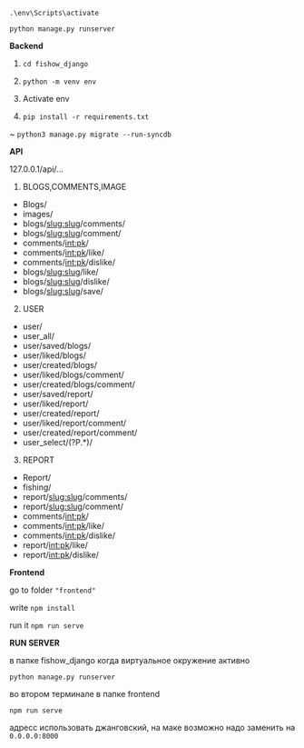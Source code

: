 `.\env\Scripts\activate`

`python manage.py runserver`

**Backend**

1. `cd fishow_django`

2. `python -m venv env`

3. Activate env

4. `pip install -r requirements.txt`

~ `python3 manage.py migrate --run-syncdb`

**API**

127.0.0.1/api/...

1. BLOGS,COMMENTS,IMAGE
* Blogs/
* images/
* blogs/<slug:slug>/comments/
* blogs/<slug:slug>/comment/
* comments/<int:pk>/
* comments/<int:pk>/like/
* comments/<int:pk>/dislike/
* blogs/<slug:slug>/like/
* blogs/<slug:slug>/dislike/
* blogs/<slug:slug>/save/

2. USER
* user/
* user_all/
* user/saved/blogs/
* user/liked/blogs/
* user/created/blogs/
* user/liked/blogs/comment/
* user/created/blogs/comment/
* user/saved/report/
* user/liked/report/
* user/created/report/
* user/liked/report/comment/
* user/created/report/comment/
* user_select/(?P<username>.*)/

3. REPORT
* Report/
* fishing/
* report/<slug:slug>/comments/
* report/<slug:slug>/comment/
* comments/<int:pk>/
* comments/<int:pk>/like/
* comments/<int:pk>/dislike/
* report/<int:pk>/like/
* report/<int:pk>/dislike/

**Frontend** 

go to folder `"frontend"`

write `npm install`

run it `npm run serve`

**RUN SERVER**

в папке fishow_django когда виртуальное окружение активно

`python manage.py runserver`

во втором терминале в папке frontend

`npm run serve`

адресс использовать джанговский, на маке возможно надо заменить на `0.0.0.0:8000`




